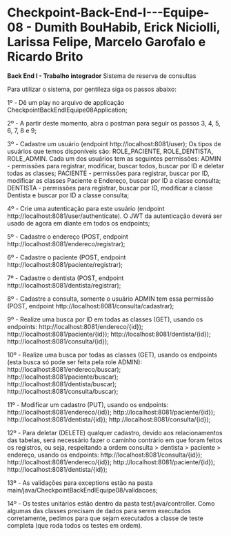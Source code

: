 # Checkpoint-Back-End-I---Equipe-08 - Dumith BouHabib, Erick Niciolli, Larissa Felipe, Marcelo Garofalo e Ricardo Brito

**Back End I - Trabalho integrador**
Sistema de reserva de consultas

Para utilizar o sistema, por gentileza siga os passos abaixo:

1º - Dê um play no arquivo de applicação CheckpointBackEndIEquipe08Application;

2º - A partir deste momento, abra o postman para seguir os passos 3, 4, 5, 6, 7, 8 e 9; 

3º - Cadastre um usuário (endpoint http://localhost:8081/user);
    Os tipos de usuários que temos disponíveis são: ROLE_PACIENTE, ROLE_DENTISTA, ROLE_ADMIN.
    Cada um dos usuários tem as seguintes permissões:
    ADMIN - permissões para registrar, modificar, buscar todos, buscar por ID e deletar todas as classes;
    PACIENTE - permissões para registrar, buscar por ID, modificar as classes Paciente e Endereço, buscar por ID a classe consulta;
    DENTISTA - permissões para registrar, buscar por ID, modificar a classe Dentista e buscar por ID a classe consulta;

4º - Crie uma autenticação para este usuário (endpoint http://localhost:8081/user/authenticate). 
    O JWT da autenticação deverá ser usado de agora em diante em todos os endpoints;

5º - Cadastre o endereço (POST, endpoint http://localhost:8081/endereco/registrar);

6º - Cadastre o paciente (POST, endpoint http://localhost:8081/paciente/registrar);

7º - Cadastre o dentista (POST, endpoint http://localhost:8081/dentista/registrar);

8º - Cadastre a consulta, somente o usuário ADMIN tem essa permissão (POST, endpoint 
http://localhost:8081/consulta/cadastrar);

9º - Realize uma busca por ID em todas as classes (GET), usando os endpoints:
    http://localhost:8081/endereco/{id});
    http://localhost:8081/paciente/{id});
    http://localhost:8081/dentista/{id});
    http://localhost:8081/consulta/{id}); 

10º - Realize uma busca por todas as classes (GET), usando os endpoints (esta busca só pode ser feita pela role ADMIN):
    http://localhost:8081/endereco/buscar);
    http://localhost:8081/paciente/buscar);
    http://localhost:8081/dentista/buscar);
    http://localhost:8081/consulta/buscar);

11º - Modificar um cadastro (PUT), usando os endpoints:
    http://localhost:8081/endereco/{id});
    http://localhost:8081/paciente/{id});
    http://localhost:8081/dentista/{id});
    http://localhost:8081/consulta/{id});

12º - Para deletar (DELETE) qualquer cadastro, devido aos relacionamentos das tabelas, será necessário fazer o caminho 
contrário em que foram feitos os registros, ou seja, respeitando a ordem consulta > dentista > paciente > endereço, 
usando os endpoints:
    http://localhost:8081/consulta/{id});
    http://localhost:8081/endereco/{id});
    http://localhost:8081/paciente/{id});
    http://localhost:8081/dentista/{id});

13º - As validações para exceptions estão na pasta main/java/CheckpointBackEndIEquipe08/validacoes;

14º - Os testes unitários estão dentro da pasta test/java/controller. Como algumas das classes precisam de dados para 
serem executados corretamente, pedimos para que sejam executados a classe de teste completa (que roda todos os testes em
ordem).